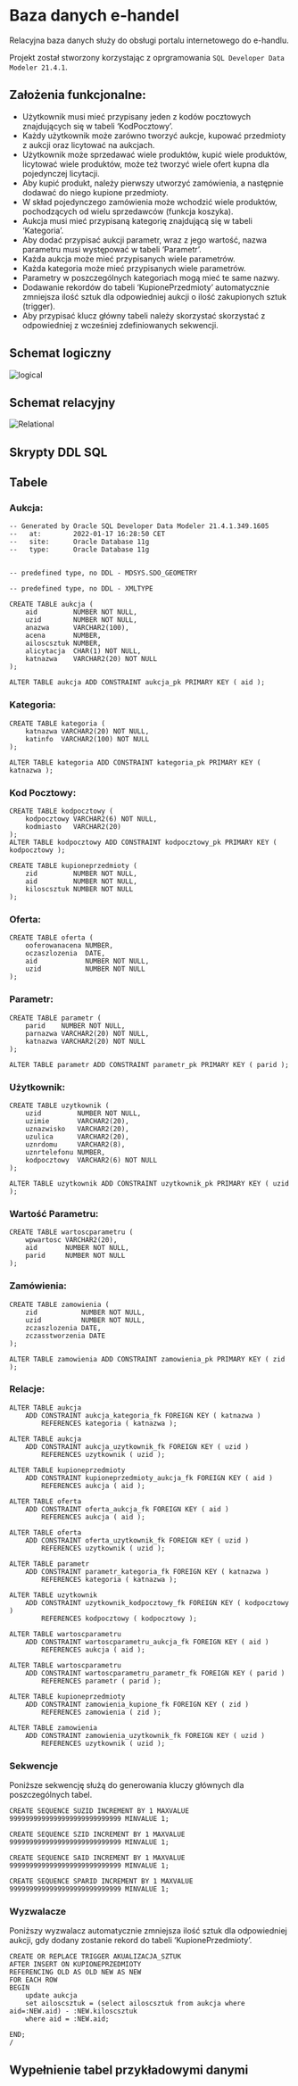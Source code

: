 # Baza danych e-handel
Relacyjna baza danych służy do obsługi portalu internetowego do e-handlu.

Projekt został stworzony korzystając z oprgramowania `SQL Developer Data Modeler 21.4.1`.


## Założenia funkcjonalne:
- Użytkownik musi mieć przypisany jeden z kodów pocztowych znajdujących się w tabeli ‘KodPocztowy’.
- Każdy użytkownik może zarówno tworzyć aukcje, kupować przedmioty z aukcji oraz licytować na aukcjach.
- Użytkownik może sprzedawać wiele produktów, kupić wiele produktów, licytować wiele produktów, może też tworzyć wiele ofert kupna dla pojedynczej licytacji.
- Aby kupić produkt, należy pierwszy utworzyć zamówienia, a następnie dodawać do niego kupione przedmioty.
- W skład pojedynczego zamówienia może wchodzić wiele produktów, pochodzących od wielu sprzedawców (funkcja koszyka).
- Aukcja musi mieć przypisaną kategorię znajdującą się w tabeli ‘Kategoria’.
- Aby dodać przypisać aukcji parametr, wraz z jego wartość, nazwa parametru musi występować w tabeli ‘Parametr’.
- Każda aukcja może mieć przypisanych wiele parametrów.
- Każda kategoria może mieć przypisanych wiele parametrów.
- Parametry w poszczególnych kategoriach mogą mieć te same nazwy.
- Dodawanie rekordów do tabeli ‘KupionePrzedmioty’ automatycznie zmniejsza ilość sztuk dla odpowiedniej aukcji o ilość zakupionych sztuk (trigger).
- Aby przypisać klucz główny tabeli należy skorzystać skorzystać z odpowiedniej z wcześniej zdefiniowanych sekwencji.

## Schemat logiczny
![logical](images/logical.png)

## Schemat relacyjny
![Relational](images/relational.png)

## Skrypty DDL SQL

## Tabele

### Aukcja:
```
-- Generated by Oracle SQL Developer Data Modeler 21.4.1.349.1605
--   at:        2022-01-17 16:28:50 CET
--   site:      Oracle Database 11g
--   type:      Oracle Database 11g


-- predefined type, no DDL - MDSYS.SDO_GEOMETRY

-- predefined type, no DDL - XMLTYPE

CREATE TABLE aukcja (
    aid         NUMBER NOT NULL,
    uzid        NUMBER NOT NULL,
    anazwa      VARCHAR2(100),
    acena       NUMBER,
    ailoscsztuk NUMBER,
    alicytacja  CHAR(1) NOT NULL,
    katnazwa    VARCHAR2(20) NOT NULL
);

ALTER TABLE aukcja ADD CONSTRAINT aukcja_pk PRIMARY KEY ( aid );
```

### Kategoria:
```
CREATE TABLE kategoria (
    katnazwa VARCHAR2(20) NOT NULL,
    katinfo  VARCHAR2(100) NOT NULL
);

ALTER TABLE kategoria ADD CONSTRAINT kategoria_pk PRIMARY KEY ( katnazwa );
```

### Kod Pocztowy:
```
CREATE TABLE kodpocztowy (
    kodpocztowy VARCHAR2(6) NOT NULL,
    kodmiasto   VARCHAR2(20)
);
ALTER TABLE kodpocztowy ADD CONSTRAINT kodpocztowy_pk PRIMARY KEY ( kodpocztowy );

CREATE TABLE kupioneprzedmioty (
    zid         NUMBER NOT NULL,
    aid         NUMBER NOT NULL,
    kiloscsztuk NUMBER NOT NULL
);
```

### Oferta:
```
CREATE TABLE oferta (
    ooferowanacena NUMBER,
    oczaszlozenia  DATE,
    aid            NUMBER NOT NULL,
    uzid           NUMBER NOT NULL
);
```

### Parametr:
```
CREATE TABLE parametr (
    parid    NUMBER NOT NULL,
    parnazwa VARCHAR2(20) NOT NULL,
    katnazwa VARCHAR2(20) NOT NULL
);

ALTER TABLE parametr ADD CONSTRAINT parametr_pk PRIMARY KEY ( parid );
```

### Użytkownik:
```
CREATE TABLE uzytkownik (
    uzid         NUMBER NOT NULL,
    uzimie       VARCHAR2(20),
    uznazwisko   VARCHAR2(20),
    uzulica      VARCHAR2(20),
    uznrdomu     VARCHAR2(8),
    uznrtelefonu NUMBER,
    kodpocztowy  VARCHAR2(6) NOT NULL
);

ALTER TABLE uzytkownik ADD CONSTRAINT uzytkownik_pk PRIMARY KEY ( uzid );
```

### Wartość Parametru:
```
CREATE TABLE wartoscparametru (
    wpwartosc VARCHAR2(20),
    aid       NUMBER NOT NULL,
    parid     NUMBER NOT NULL
);
```

### Zamówienia:
```
CREATE TABLE zamowienia (
    zid           NUMBER NOT NULL,
    uzid          NUMBER NOT NULL,
    zczaszlozenia DATE,
    zczasstworzenia DATE
);

ALTER TABLE zamowienia ADD CONSTRAINT zamowienia_pk PRIMARY KEY ( zid );
```

### Relacje:
```
ALTER TABLE aukcja
    ADD CONSTRAINT aukcja_kategoria_fk FOREIGN KEY ( katnazwa )
        REFERENCES kategoria ( katnazwa );

ALTER TABLE aukcja
    ADD CONSTRAINT aukcja_uzytkownik_fk FOREIGN KEY ( uzid )
        REFERENCES uzytkownik ( uzid );

ALTER TABLE kupioneprzedmioty
    ADD CONSTRAINT kupioneprzedmioty_aukcja_fk FOREIGN KEY ( aid )
        REFERENCES aukcja ( aid );

ALTER TABLE oferta
    ADD CONSTRAINT oferta_aukcja_fk FOREIGN KEY ( aid )
        REFERENCES aukcja ( aid );

ALTER TABLE oferta
    ADD CONSTRAINT oferta_uzytkownik_fk FOREIGN KEY ( uzid )
        REFERENCES uzytkownik ( uzid );

ALTER TABLE parametr
    ADD CONSTRAINT parametr_kategoria_fk FOREIGN KEY ( katnazwa )
        REFERENCES kategoria ( katnazwa );

ALTER TABLE uzytkownik
    ADD CONSTRAINT uzytkownik_kodpocztowy_fk FOREIGN KEY ( kodpocztowy )
        REFERENCES kodpocztowy ( kodpocztowy );

ALTER TABLE wartoscparametru
    ADD CONSTRAINT wartoscparametru_aukcja_fk FOREIGN KEY ( aid )
        REFERENCES aukcja ( aid );

ALTER TABLE wartoscparametru
    ADD CONSTRAINT wartoscparametru_parametr_fk FOREIGN KEY ( parid )
        REFERENCES parametr ( parid );

ALTER TABLE kupioneprzedmioty
    ADD CONSTRAINT zamowienia_kupione_fk FOREIGN KEY ( zid )
        REFERENCES zamowienia ( zid );

ALTER TABLE zamowienia
    ADD CONSTRAINT zamowienia_uzytkownik_fk FOREIGN KEY ( uzid )
        REFERENCES uzytkownik ( uzid );
```

### Sekwencje
Poniższe sekwencję służą do generowania kluczy głównych dla poszczególnych tabel.
```
CREATE SEQUENCE SUZID INCREMENT BY 1 MAXVALUE 9999999999999999999999999999 MINVALUE 1;

CREATE SEQUENCE SZID INCREMENT BY 1 MAXVALUE 9999999999999999999999999999 MINVALUE 1;

CREATE SEQUENCE SAID INCREMENT BY 1 MAXVALUE 9999999999999999999999999999 MINVALUE 1;

CREATE SEQUENCE SPARID INCREMENT BY 1 MAXVALUE 9999999999999999999999999999 MINVALUE 1;
```

### Wyzwalacze
Poniższy wyzwalacz automatycznie zmniejsza ilość sztuk dla odpowiedniej aukcji, gdy dodany zostanie rekord do tabeli ‘KupionePrzedmioty’.
```
CREATE OR REPLACE TRIGGER AKUALIZACJA_SZTUK 
AFTER INSERT ON KUPIONEPRZEDMIOTY 
REFERENCING OLD AS OLD NEW AS NEW
FOR EACH ROW
BEGIN
    update aukcja
    set ailoscsztuk = (select ailoscsztuk from aukcja where aid=:NEW.aid) - :NEW.kiloscsztuk
    where aid = :NEW.aid;
    
END;
/
```

## Wypełnienie tabel przykładowymi danymi



